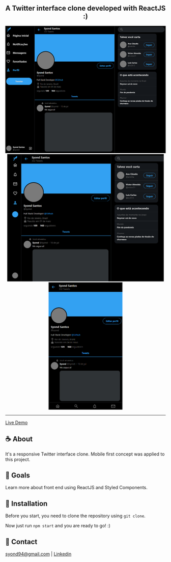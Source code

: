 <h2 align="center">
    A Twitter interface clone developed with ReactJS :)
</h2>

<p align="center">
  <img src="./.github/assets/Screenshot_web.png" width="auto" height="400" alt="twitter-clone-web.png" border="0"></a>
  <img src="./.github/assets/Screenshot_tablet.png" width="auto" height="400" alt="twitter-clone-tablet.png" border="0"></a>
  <img src="./.github/assets/Screenshot_smartphone.png" width="auto" height="400" alt="twitter-clone-smartphone.png" border="0"></a>
</p>

---

[Live Demo](https://twittersyond.netlify.app/)
 
## :coffee: About
It's a responsive Twitter interface clone. Mobile first concept was applied to this project.

## :runner: Goals
Learn more about front end using ReactJS and Styled Components.

## :floppy_disk: Installation

Before you start, you need to clone the repository using `git clone`.

Now just run `npm start` and you are ready to go! :)


## :email: Contact
syond94@gmail.com | 
[Linkedin](https://linkedin.com/in/syond)
